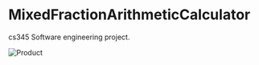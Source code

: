 # MixedFractionArithmeticCalculator
cs345 Software engineering project.

![Product](https://w3stu.cs.jmu.edu/newma4jm/fragile_demo.gif)
